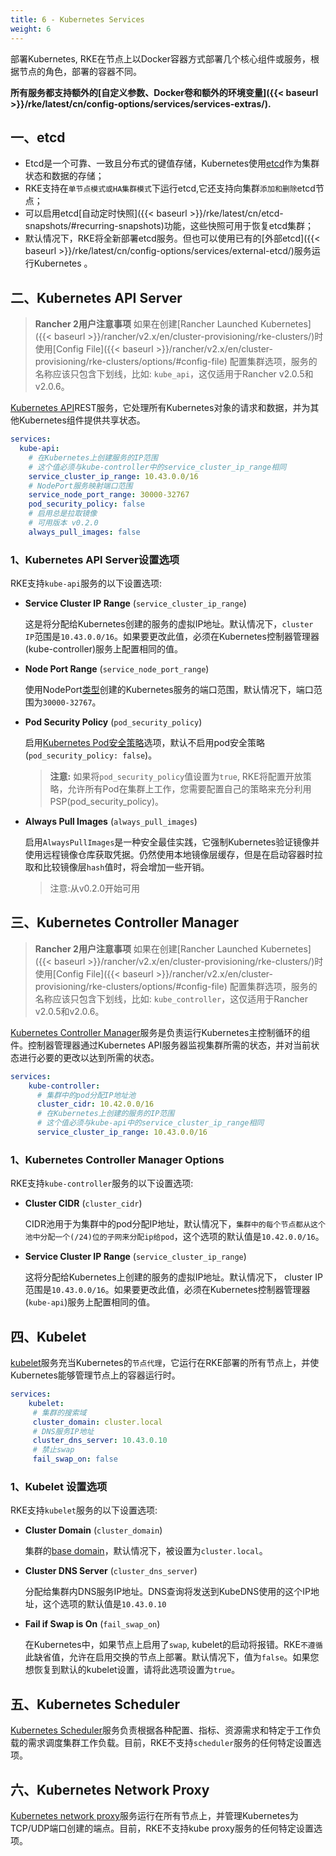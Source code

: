 ```yaml
---
title: 6 - Kubernetes Services
weight: 6
---
```


部署Kubernetes, RKE在节点上以Docker容器方式部署几个核心组件或服务，根据节点的角色，部署的容器不同。

**所有服务都支持额外的[自定义参数、Docker卷和额外的环境变量]({{< baseurl >}}/rke/latest/cn/config-options/services/services-extras/).**

## 一、etcd

- Etcd是一个可靠、一致且分布式的键值存储，Kubernetes使用[etcd](https://github.com/coreos/etcd/blob/master/Documentation/docs.md)作为集群状态和数据的存储；
- RKE支持在`单节点模式或HA集群模式`下运行etcd,它还支持向集群`添加和删除`etcd节点；
- 可以启用etcd[自动定时快照]({{< baseurl >}}/rke/latest/cn/etcd-snapshots/#recurring-snapshots)功能，这些快照可用于恢复etcd集群；
- 默认情况下，RKE将全新部署etcd服务。但也可以使用已有的[外部etcd]({{< baseurl >}}/rke/latest/cn/config-options/services/external-etcd/)服务运行Kubernetes 。

## 二、Kubernetes API Server

> **Rancher 2用户注意事项** 如果在创建[Rancher Launched Kubernetes]({{< baseurl >}}/rancher/v2.x/en/cluster-provisioning/rke-clusters/)时使用[Config File]({{< baseurl >}}/rancher/v2.x/en/cluster-provisioning/rke-clusters/options/#config-file) 配置集群选项，服务的名称应该只包含下划线，比如: `kube_api`，这仅适用于Rancher v2.0.5和v2.0.6。

[Kubernetes API](https://kubernetes.io/docs/reference/command-line-tools-reference/kube-apiserver/)REST服务，它处理所有Kubernetes对象的请求和数据，并为其他Kubernetes组件提供共享状态。

```yaml
services:
  kube-api:
    # 在Kubernetes上创建服务的IP范围
    # 这个值必须与kube-controller中的service_cluster_ip_range相同
    service_cluster_ip_range: 10.43.0.0/16
    # NodePort服务映射端口范围
    service_node_port_range: 30000-32767
    pod_security_policy: false
    # 启用总是拉取镜像
    # 可用版本 v0.2.0
    always_pull_images: false
```

### 1、Kubernetes API Server设置选项

RKE支持`kube-api`服务的以下设置选项:

- **Service Cluster IP Range** (`service_cluster_ip_range`)

    这是将分配给Kubernetes创建的服务的虚拟IP地址。默认情况下，`cluster IP`范围是`10.43.0.0/16`。如果要更改此值，必须在Kubernetes控制器管理器(kube-controller)服务上配置相同的值。

- **Node Port Range** (`service_node_port_range`)

    使用NodePort[类型](https://kubernetes.io/docs/concepts/services-networking/service/#publishing-services-service-types)创建的Kubernetes服务的端口范围，默认情况下，端口范围为`30000-32767`。

- **Pod Security Policy** (`pod_security_policy`)

    启用[Kubernetes Pod安全策略](https://kubernetes.io/docs/concepts/policy/pod-security-policy/)选项，默认不启用pod安全策略(`pod_security_policy: false`)。

    > **注意:** 如果将`pod_security_policy`值设置为`true`, RKE将配置开放策略，允许所有Pod在集群上工作，您需要配置自己的策略来充分利用PSP(pod_security_policy)。

- **Always Pull Images** (`always_pull_images`)

    启用`AlwaysPullImages`是一种安全最佳实践，它强制Kubernetes验证镜像并使用远程镜像仓库获取凭据。仍然使用本地镜像层缓存，但是在启动容器时拉取和比较镜像层`hash`值时，将会增加一些开销。

    >注意:从v0.2.0开始可用

## 三、Kubernetes Controller Manager

> **Rancher 2用户注意事项** 如果在创建[Rancher Launched Kubernetes]({{< baseurl >}}/rancher/v2.x/en/cluster-provisioning/rke-clusters/)时使用[Config File]({{< baseurl >}}/rancher/v2.x/en/cluster-provisioning/rke-clusters/options/#config-file) 配置集群选项，服务的名称应该只包含下划线，比如: `kube_controller`，这仅适用于Rancher v2.0.5和v2.0.6。

[Kubernetes Controller Manager](https://kubernetes.io/docs/reference/command-line-tools-reference/kube-controller-manager/)服务是负责运行Kubernetes主控制循环的组件。控制器管理器通过Kubernetes API服务器监视集群所需的状态，并对当前状态进行必要的更改以达到所需的状态。

```yaml
services:
    kube-controller:
      # 集群中的pod分配IP地址池
      cluster_cidr: 10.42.0.0/16
      # 在Kubernetes上创建的服务的IP范围
      # 这个值必须与kube-api中的service_cluster_ip_range相同
      service_cluster_ip_range: 10.43.0.0/16
```

### 1、Kubernetes Controller Manager Options

RKE支持`kube-controller`服务的以下设置选项:

- **Cluster CIDR** (`cluster_cidr`)

    CIDR池用于为集群中的pod分配IP地址，默认情况下，`集群中的每个节点都从这个池中分配一个(/24)位的子网来分配ip给pod`，这个选项的默认值是`10.42.0.0/16`。

- **Service Cluster IP Range** (`service_cluster_ip_range`)
  
    这将分配给Kubernetes上创建的服务的虚拟IP地址。默认情况下， cluster IP范围是`10.43.0.0/16`。如果要更改此值，必须在Kubernetes控制器管理器(`kube-api`)服务上配置相同的值。

## 四、Kubelet

[kubelet](https://kubernetes.io/docs/reference/command-line-tools-reference/kubelet/)服务充当Kubernetes的`节点代理`，它运行在RKE部署的所有节点上，并使Kubernetes能够管理节点上的容器运行时。

```yaml
services:
    kubelet:
     # 集群的搜索域
     cluster_domain: cluster.local
     # DNS服务IP地址
     cluster_dns_server: 10.43.0.10
     # 禁止swap
     fail_swap_on: false
```

### 1、Kubelet 设置选项

RKE支持`kubelet`服务的以下设置选项:

- **Cluster Domain** (`cluster_domain`)
  
    集群的[base domain](https://kubernetes.io/docs/concepts/services-networking/dns-pod-service/)，默认情况下，被设置为`cluster.local`。

- **Cluster DNS Server** (`cluster_dns_server`)
  
    分配给集群内DNS服务IP地址。DNS查询将发送到KubeDNS使用的这个IP地址，这个选项的默认值是`10.43.0.10`

- **Fail if Swap is On** (`fail_swap_on`)
  
    在Kubernetes中，如果节点上启用了`swap`, kubelet的启动将报错。RKE`不遵循`此缺省值，允许在启用交换的节点上部署。默认情况下，值为`false`。如果您想恢复到默认的kubelet设置，请将此选项设置为`true`。

## 五、Kubernetes Scheduler

[Kubernetes Scheduler](https://kubernetes.io/docs/reference/command-line-tools-reference/kube-scheduler/)服务负责根据各种配置、指标、资源需求和特定于工作负载的需求调度集群工作负载。目前，RKE不支持`scheduler`服务的任何特定设置选项。

## 六、Kubernetes Network Proxy

[Kubernetes network proxy](https://kubernetes.io/docs/reference/command-line-tools-reference/kube-proxy/)服务运行在所有节点上，并管理Kubernetes为TCP/UDP端口创建的端点。目前，RKE不支持kube proxy服务的任何特定设置选项。
